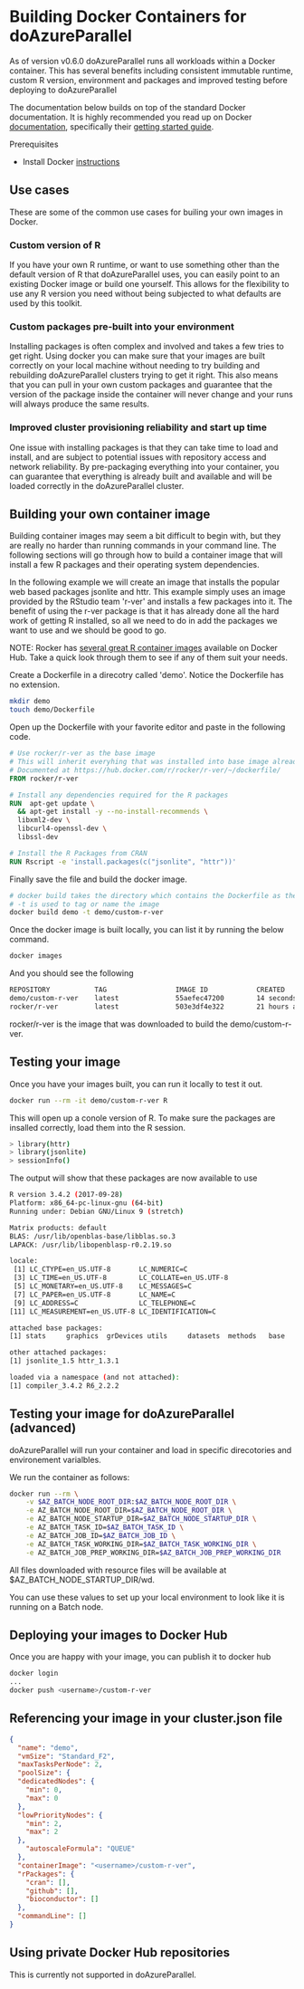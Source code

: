 # Building Docker Containers for doAzureParallel

As of version v0.6.0 doAzureParallel runs all workloads within a Docker container. This has several benefits including consistent immutable runtime, custom R version, environment and packages and improved testing before deploying to doAzureParallel

The documentation below builds on top of the standard Docker documentation. It is highly recommended you read up on Docker [documentation](https://docs.docker.com/), specifically their [getting started guide](https://docs.docker.com/get-started/).

Prerequisites
- Install Docker [instructions](https://docs.docker.com/engine/installation/)

## Use cases
These are some of the common use cases for builing your own images in Docker.

### Custom version of R
If you have your own R runtime, or want to use something other than the default version of R that doAzureParallel uses, you can easily point to an existing Docker image or build one yourself. This allows for the flexibility to use any R version you need without being subjected to what defaults are used by this toolkit.

### Custom packages pre-built into your environment
Installing packages is often complex and involved and takes a few tries to get right. Using docker you can make sure that your images are built correctly on your local machine without needing to try building and rebuilding doAzureParallel clusters trying to get it right. This also means that you can pull in your own custom packages and guarantee that the version of the package inside the container will never change and your runs will always produce the same results.


### Improved cluster provisioning reliability and start up time
One issue with installing packages is that they can take time to load and install, and are subject to potential issues with repository access and network reliability. By pre-packaging everything into your container, you can guarantee that everything is already built and available and will be loaded correctly in the doAzureParallel cluster.

## Building your own container image
Building container images may seem a bit difficult to begin with, but they are really no harder than running commands in your command line. The following sections will go through how to build a container image that will install a few R packages and their operating system dependencies.

In the following example we will create an image that installs the popular web based packages jsonlite and httr. This example simply uses an image provided by the RStudio team 'r-ver' and installs a few packages into it. The benefit of using the r-ver package is that it has already done all the hard work of getting R installed, so all we need to do in add the packages we want to use and we should be good to go.

NOTE: Rocker has [several great R container images](https://github.com/rocker-org/rocker/wiki) available on Docker Hub. Take a quick look through them to see if any of them suit your needs.

Create a Dockerfile in a direcotry called 'demo'. Notice the Dockerfile has no extension.

```sh
mkdir demo
touch demo/Dockerfile
```

Open up the Dockerfile with your favorite editor and paste in the following code.

```Dockerfile
# Use rocker/r-ver as the base image
# This will inherit everyhing that was installed into base image already
# Documented at https://hub.docker.com/r/rocker/r-ver/~/dockerfile/
FROM rocker/r-ver

# Install any dependencies required for the R packages
RUN  apt-get update \
  && apt-get install -y --no-install-recommends \
  libxml2-dev \
  libcurl4-openssl-dev \
  libssl-dev

# Install the R Packages from CRAN
RUN Rscript -e 'install.packages(c("jsonlite", "httr"))'
```

Finally save the file and build the docker image.

```sh
# docker build takes the directory which contains the Dockerfile as the input
# -t is used to tag or name the image
docker build demo -t demo/custom-r-ver
```

Once the docker image is built locally, you can list it by running the below command.
```sh
docker images
```

And you should see the following

```sh
REPOSITORY           TAG                 IMAGE ID            CREATED             SIZE
demo/custom-r-ver    latest              55aefec47200        14 seconds ago      709MB
rocker/r-ver         latest              503e3df4e322        21 hours ago        578MB
```

rocker/r-ver is the image that was downloaded to build the demo/custom-r-ver.

## Testing your image

Once you have your images built, you can run it locally to test it out.

```sh
docker run --rm -it demo/custom-r-ver R
```

This will open up a conole version of R. To make sure the packages are insalled correctly, load them into the R session.

```sh
> library(httr)
> library(jsonlite)
> sessionInfo()
```

The output will show that these packages are now available to use

```sh
R version 3.4.2 (2017-09-28)
Platform: x86_64-pc-linux-gnu (64-bit)
Running under: Debian GNU/Linux 9 (stretch)

Matrix products: default
BLAS: /usr/lib/openblas-base/libblas.so.3
LAPACK: /usr/lib/libopenblasp-r0.2.19.so

locale:
 [1] LC_CTYPE=en_US.UTF-8       LC_NUMERIC=C              
 [3] LC_TIME=en_US.UTF-8        LC_COLLATE=en_US.UTF-8    
 [5] LC_MONETARY=en_US.UTF-8    LC_MESSAGES=C             
 [7] LC_PAPER=en_US.UTF-8       LC_NAME=C                 
 [9] LC_ADDRESS=C               LC_TELEPHONE=C            
[11] LC_MEASUREMENT=en_US.UTF-8 LC_IDENTIFICATION=C       

attached base packages:
[1] stats     graphics  grDevices utils     datasets  methods   base     

other attached packages:
[1] jsonlite_1.5 httr_1.3.1  

loaded via a namespace (and not attached):
[1] compiler_3.4.2 R6_2.2.2
```

## Testing your image for doAzureParallel (advanced)

doAzureParallel will run your container and load in specific direcotories and environement varialbles.

We run the container as follows:
```sh
docker run --rm \
    -v $AZ_BATCH_NODE_ROOT_DIR:$AZ_BATCH_NODE_ROOT_DIR \
    -e AZ_BATCH_NODE_ROOT_DIR=$AZ_BATCH_NODE_ROOT_DIR \
    -e AZ_BATCH_NODE_STARTUP_DIR=$AZ_BATCH_NODE_STARTUP_DIR \
    -e AZ_BATCH_TASK_ID=$AZ_BATCH_TASK_ID \
    -e AZ_BATCH_JOB_ID=$AZ_BATCH_JOB_ID \
    -e AZ_BATCH_TASK_WORKING_DIR=$AZ_BATCH_TASK_WORKING_DIR \
    -e AZ_BATCH_JOB_PREP_WORKING_DIR=$AZ_BATCH_JOB_PREP_WORKING_DIR
```

All files downloaded with resource files will be available at $AZ\_BATCH\_NODE\_STARTUP\_DIR/wd.

You can use these values to set up your local environment to look like it is running on a Batch node.

## Deploying your images to Docker Hub

Once you are happy with your image, you can publish it to docker hub

```sh
docker login
...
docker push <username>/custom-r-ver
```

## Referencing your image in your cluster.json file

```json
{
  "name": "demo",
  "vmSize": "Standard_F2",
  "maxTasksPerNode": 2,
  "poolSize": {
  "dedicatedNodes": {
    "min": 0,
    "max": 0
  },
  "lowPriorityNodes": {
    "min": 2,
    "max": 2
  },
    "autoscaleFormula": "QUEUE"
  },
  "containerImage": "<username>/custom-r-ver",
  "rPackages": {
    "cran": [],
    "github": [],
    "bioconductor": []
  },
  "commandLine": []
}
```

## Using private Docker Hub repositories

This is currently not supported in doAzureParallel.
